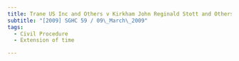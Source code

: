 ```yaml
---
title: Trane US Inc and Others v Kirkham John Reginald Stott and Others
subtitle: "[2009] SGHC 59 / 09\_March\_2009"
tags:
  - Civil Procedure
  - Extension of time

---
```


